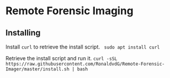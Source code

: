 # Remote Forensic Imaging

## Installing


Install ```curl``` to retrieve the install script. 
``` sudo apt install curl```


Retrieve the install script and run it.
``` curl -sSL https://raw.githubusercontent.com/RonaldvdG/Remote-Forensic-Imager/master/install.sh | bash ```
